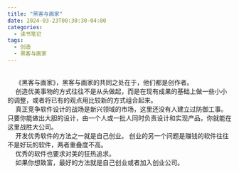 ```yaml
---
title: "黑客与画家"
date: 2024-03-23T00:30:30-04:00
categories:
  - 读书笔记
tags:
  - 创造
  - 黑客与画家
---
```


<br>&emsp;
《黑客与画家》，黑客与画家的共同之处在于，他们都是创作者。<br>&emsp;
创造优美事物的方式往往不是从头做起，而是在现有成果的基础上做一些小小的调整，或者将已有的观点用比较新的方式组合起来。<br>&emsp;
真正竞争软件设计的战场是新兴领域的市场，这里还没有人建立过防御工事。只要你能做出大胆的设计，由一个人或一批人同时负责设计和实现产品，你就能在这里战胜大公司。<br>&emsp;
开发优秀软件的方法之一就是自己创业。 创业的另一个问题是赚钱的软件往往不是好玩的软件，两者重叠度不高。<br>&emsp;
优秀的软件也要求对美的狂热追求。<br>&emsp;
如果你想致富，最好的方法就是自己创业或者加入创业公司。<br>&emsp;